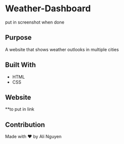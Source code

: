 # Weather-Dashboard
put in screenshot when done

## Purpose
A website that shows weather outlooks in multiple cities

## Built With
* HTML
* CSS


## Website
**to put in link

## Contribution
Made with ❤️ by Ali Nguyen
